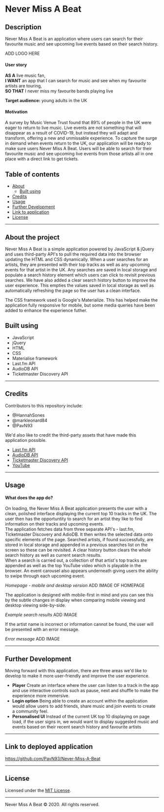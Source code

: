 # Never Miss A Beat
## Description
Never Miss A Beat is an application where users can search for their favourite music and see upcoming live events based on their search history.

ADD LOGO HERE

#### User story
**AS A** live music fan,   
**I WANT** an app that I can search for music and see when my favourite artists are touring,   
**SO THAT** I never miss my favourite bands playing live

**Target audience:** young adults in the UK

#### Motivation
A survey by Music Venue Trust found that 89% of people in the UK were eager to return to live music. Live events are not something that will disappear as a result of COVID-19, but instead they will adapt and transform, offering a new and unmissable experience. To capture the surge in demand when events return to the UK, our application will be ready to make sure users Never Miss A Beat. Users will be able to search for their favourite music and see upcoming live events from those artists all in one place with a direct link to get tickets.

## Table of contents
* [About](#about-the-project)
  * [Built using](#built-using)
* [Credits](#credits)
* [Usage](#usage)
* [Further Development](#further-development)
* [Link to application](#link-to-deployed-application)
* [License](License)

----------

## About the project
Never Miss A Beat is a simple application powered by JavaScript & jQuery and uses third-party API's to pull the required data into the browser updating the HTML and CSS dynamically. When a user searches for an artists, they are presented with their top tracks as well as any upcoming events for that artist in the UK. Any searches are saved in local storage and populate a search history element which users can click to revisit previous searches. We have also added a clear search history button to improve the user experience. This empties the values saved in local storage as well as automatically refreshing the page so the user has a clean interface.

The CSS framework used is Google's Materialize. This has helped make the application fully responsive for mobile, but some media queries have been added to enhance the experience futher.

## Built using
* JavaScript
* jQuery
* HTML
* CSS
* Materialise framework
* Last.fm API
* AudioDB API
* Ticketmaster Discovery API

----------

## Credits
Contributors to this repository include:
* @HannahSones
* @markleonard84
* @PavN93

We'd also like to credit the third-party assets that have made this application possible.
* [Last.fm API](https://www.last.fm/api)
* [AudioDB API](https://www.theaudiodb.com/api_guide.php)
* [Ticketmaster Discovery API](https://developer.ticketmaster.com/products-and-docs/apis/discovery-api/v2/)
* [YouTube](https://www.youtube.com/)

---------------

## Usage
#### What does the app do?
On loading, the Never Miss A Beat application presents the user with a clean, polished interface displaying the current top 10 tracks in the UK. The user then has the opportuntity to search for an artist they like to find information on their tracks and upcoming events.   
The application fetches data from three separate API's - last.fm, Ticketmaster Discovery and AdioDB. It then writes the selected data onto specific elements of the page. Searched artists, if found successfully, are stored in local storage and appended in a previous searches list on the screen so these can be revisited. A clear history button clears the whole search history as well as current search results.  
When a search is carried out, a collection of that artist's top tracks are appended as well as the top YouTube video which is playable in the browser. An event carousel also appears underneath giving users the ability to swipe through each upcoming event.

*Homepage - mobile and desktop version*
ADD IMAGE OF HOMEPAGE

The application is designed with mobile-first in mind and you can see this by the subtle changes in display when comparing mobile viewing and desktop viewing side-by-side.

*Example search results*
ADD IMAGE

If the artist name is incorrect or information cannot be found, the user will be presented with an error message.

*Error message*
ADD IMAGE


-------------
## Further Development
Moving forward with this application, there are three areas we'd like to develop to make it more user-friendly and improve the user experience.
* **Player**
Create an interface where the user can listen to a track in the app and use interactive controls such as pause, next and shuffle to make the experience more immersive.
* **Login option**
Being able to create an account within the application would allow users to add friends, share music and join events to create a community feel.
* **Personalised UI**
Instead of the current UK top 10 displaying on page load, if the user signs in, we would want to display suggested music and events based on their recent search history and favourite artists

--------------
## Link to deployed application
https://github.com/PavN93/Never-Miss-A-Beat

------------
## License

Licensed under the [MIT License](https://choosealicense.com/licenses/mit/).

-------------

Never Miss A Beat © 2020. All rights reserved.

